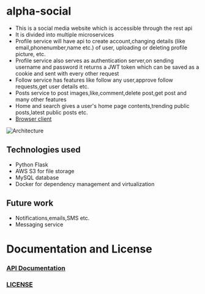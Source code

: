 # alpha-social
- This is a social media website which is accessible through the rest api 
- It is divided into multiple microservices 
- Profile service will have api to create account,changing details (like email,phonenumber,name etc.)  of user, uploading or deleting profile picture, etc.
- Profile service also serves as authentication server,on sending username and password it returns a JWT token which can be saved as a cookie and sent with every other request
- Follow service has features like follow any user,approve follow requests,get user details etc.
- Posts service to post images,like,comment,delete post,get post and many other features
- Home and search gives a user's home page contents,trending public posts,latest public posts etc.
- [Browser client](https://github.com/adithyabhat99/alpha-social-client) 

![Architecture](https://user-images.githubusercontent.com/30742449/60392061-ac607100-9b19-11e9-9fb6-02a6a43cfbae.jpg)


## Technologies used
- Python Flask
- AWS S3 for file storage
- MySQL database
- Docker for dependency management and virtualization

## Future work
- Notifications,emails,SMS etc.
- Messaging service 

# Documentation and License

### [API Documentation](./DOCUMENTATION.md)
### [LICENSE](./LICENSE)
